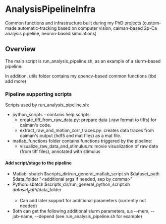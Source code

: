 # AnalysisPipelineInfra
Common functions and infrastructure built during my PhD projects 
(custom-made automatic-tracking based on computer vision, caiman-based 2p-Ca analysis pipeline, neuron-based simulations)

## Overview
The main script is run_analysis_pipeline.sh, as an example of a slurm-based pipeline.

In addition, utils folder contains my opencv-based common functions (tbd add more)

### Pipeline supporting scripts
Scripts used by run_analysis_pipeline.sh:
* python_scripts - contains help scripts:
  * create_tiff_from_raw_data.py: prepare data (.raw format to tiffs) for caiman's code.
  * extract_raw_and_motion_corr_traces.py: creates data traces from caiman's output (hdf5 and mat files) as a mat file.
* matlab_functions folder contains functions triggered by the pipeline:
  * visualize_raw_data_and_stimulus.m: movie visualization of raw data (from tiff files), annotated with stimulus

 #### Add script/stage to the pipeline
 * Matlab: sbatch $scripts_dir/run_general_matlab_script.sh $dataset_path $data_folder <matlab function name> "<additional args if needed, sep by comma>"
 * Python: sbatch $scripts_dir/run_general_python_script.sh $dataset_path/$data_folder <python script name>
    * Can add later support for additional parameters (currently not needed)
 * Both can get the following additional slurm parameters, s.a --mem, --job-name, --depend (see run_analysis_pipeline.sh for example)
